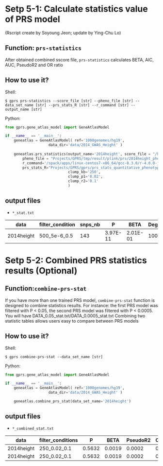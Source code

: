 # Setp 5-1: Calculate statistics value of PRS model
(Rscript create by Soyoung Jeon; update by Ying-Chu Lo)

## Function: `prs-statistics`

After obtained combined sscore file, `prs-statistics` calculates BETA, AIC, AUC, PseudoR2 and OR ratio 

## How to use it?

Shell:

```shell
$ gprs prs-statistics --score_file [str] --pheno_file [str] --data_set_name [str] --prs_stats_R [str] --r_command [str] --output_name [str] 
```

Python:

```python
from gprs.gene_atlas_model import GeneAtlasModel

if __name__ == '__main__':
    geneatlas = GeneAtlasModel( ref='1000genomes/hg19',
                    data_dir='data/2014_GWAS_Height' )
    
    geneatlas.prs_statistics(output_name='2014height', score_file = "/home1/ylo40816/Projects/GPRS/tmp/2014height_250_0.02_0.1.sscore",
        pheno_file = "Projects/GPRS/tmp/result/plink/prs/2014height_pheno.csv",
        r_command='/spack/apps/linux-centos7-x86_64/gcc-8.3.0/r-4.0.0-jfy3icn4kexk7kyabcoxuio2iyyww3o7/bin/Rscript',
        prs_stats_R="Projects/GPRS/gprs/prs_stats_quantitative_phenotype.R", data_set_name="2014height",
                             clump_kb='250',
                             clump_p1='0.02',
                             clump_r2='0.1'
                             )
```

## output files

- `*_stat.txt`

| data       | filter_condition | snps_nb | P        | BETA     | Degree_of_freedom | AIC      | AUC      | PseudoR2 | OR_top1_to_middle20 | OR_top2_to_middle20 | OR_top5_to_middle20 | OR_top10_to_middle20 | 
|------------|------------------|---------|----------|----------|-------------------|----------|----------|----------|---------------------|---------------------|---------------------|----------------------|
| 2014height | 500_5e-6_0.5     | 143     | 3.97E-11 | 2.01E-01 | 1007              | 8.62E+02 | 7.47E-01 | 2.57E-01 | 4.50E+00            | 1.14E-01            | 9.59E-02            | 1.45E-01             |

# Setp 5-2: Combined PRS statistics results (Optional)

## Function:`combine-prs-stat`

If you have more than one trained PRS model, `combine-prs-stat` function is designed to combine statistics results.
For instance: the first PRS model was filtered with P < 0.05, the second PRS model was filtered with P < 0.0005. You will have DATA_0.05_stat.txt/DATA_0.0005_stat.txt
Combining two statistic tables allows users easy to compare between PRS models

## How to use it?

Shell:

```shell
$ gprs combine-prs-stat --data_set_name [str]
```

Python:

```python
from gprs.gene_atlas_model import GeneAtlasModel

if __name__ == '__main__':
    geneatlas = GeneAtlasModel( ref='1000genomes/hg19',
                    data_dir='data/2014_GWAS_Height' )

    geneatlas.combine_prs_stat(data_set_name='2014height')
```

## output files

- `*_combined_stat.txt`

|data|filter_conditions |P| BETA|PseudoR2|OR_top1_to_middle20|OR_top2_to_middle20|OR_top5_to_middle20|OR_top10_to_middle20|
|---|---|---|---|---|---|---|---|---|
|2014height |250_0.02_0.1    | 0.5632    |0.0019|0.0002|0.5396|1.3899|0.9408| 1.2972|
|2014height |250_0.02_0.1    | 0.5632    |0.0019|0.0002|0.5396|1.3899|0.9408| 1.2972|



